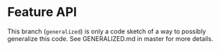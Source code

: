 # Feature API

This branch (`generalized`) is only a code sketch of a way to possibly
generalize this code. See GENERALIZED.md in master for more details.
